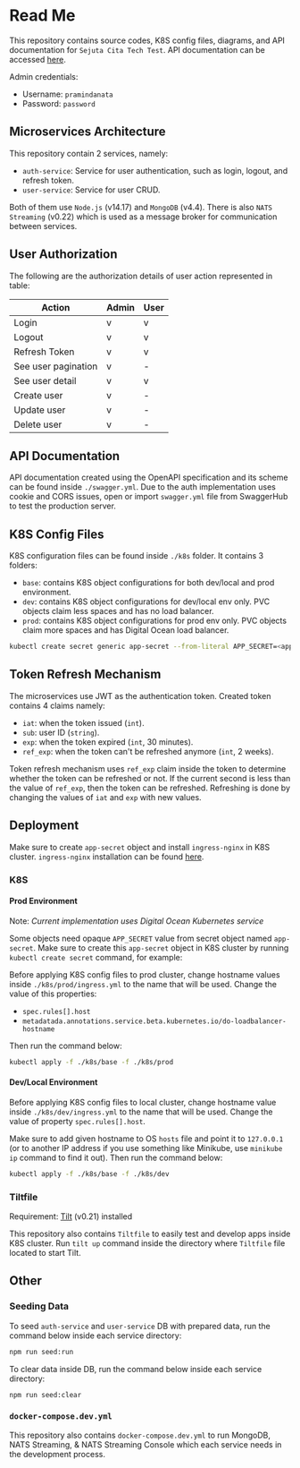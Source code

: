# Read Me

This repository contains source codes, K8S config files, diagrams, and API documentation for `Sejuta Cita Tech Test`. API documentation can be accessed [here](https://app.swaggerhub.com/apis-docs/pramindanata/sc-tech-test/1.0.0).

Admin credentials:

- Username: `pramindanata`
- Password: `password`

## Microservices Architecture

This repository contain 2 services, namely:

- `auth-service`: Service for user authentication, such as login, logout, and refresh token.
- `user-service`: Service for user CRUD.

Both of them use `Node.js` (v14.17) and `MongoDB` (v4.4). There is also `NATS Streaming` (v0.22) which is used as a message broker for communication between services.

## User Authorization

The following are the authorization details of user action represented in table:

| Action              | Admin | User |
|---------------------|-------|------|
| Login               | v     | v    |
| Logout              | v     | v    |
| Refresh Token       | v     | v    |
| See user pagination | v     | -    |
| See user detail     | v     | v    |
| Create user         | v     | -    |
| Update user         | v     | -    |
| Delete user         | v     | -    |

## API Documentation

API documentation created using the OpenAPI specification and its scheme can be found inside `./swagger.yml`. Due to the auth implementation uses cookie and CORS issues, open or import `swagger.yml` file from SwaggerHub to test the production server.

## K8S Config Files

K8S configuration files can be found inside `./k8s` folder. It contains 3 folders:

- `base`: contains K8S object configurations for both dev/local and prod environment.
- `dev`: contains K8S object configurations for dev/local env only. PVC objects claim less spaces and has no load balancer.
- `prod`: contains K8S object configurations for prod env only. PVC objects claim more spaces and has Digital Ocean load balancer.

```sh
kubectl create secret generic app-secret --from-literal APP_SECRET=<app_secret_value>
```

## Token Refresh Mechanism

The microservices use JWT as the authentication token. Created token contains 4 claims namely:

- `iat`: when the token issued (`int`).
- `sub`: user ID (`string`).
- `exp`: when the token expired (`int`, 30 minutes).
- `ref_exp`: when the token can't be refreshed anymore (`int`, 2 weeks).

Token refresh mechanism uses `ref_exp` claim inside the token to determine whether the token can be refreshed or not. If the current second is less than the value of `ref_exp`, then the token can be refreshed. Refreshing is done by changing the values of `iat` and `exp` with new values.

## Deployment

Make sure to create `app-secret` object and install `ingress-nginx` in K8S cluster. `ingress-nginx` installation can be found [here](https://kubernetes.github.io/ingress-nginx/deploy).

### K8S

#### Prod Environment

Note: *Current implementation uses Digital Ocean Kubernetes service*

Some objects need opaque `APP_SECRET` value from secret object named `app-secret`. Make sure to create this `app-secret` object in K8S cluster by running `kubectl create secret` command, for example:

Before applying K8S config files to prod cluster, change hostname values inside `./k8s/prod/ingress.yml` to the name that will be used. Change the value of this properties:

- `spec.rules[].host`
- `metadatada.annotations.service.beta.kubernetes.io/do-loadbalancer-hostname`

Then run the command below:

```sh
kubectl apply -f ./k8s/base -f ./k8s/prod
```

#### Dev/Local Environment

Before applying K8S config files to local cluster, change hostname value inside `./k8s/dev/ingress.yml` to the name that will be used. Change the value of property `spec.rules[].host`.

Make sure to add given hostname to OS `hosts` file and point it to `127.0.0.1` (or to another IP address if you use something like Minikube, use `minikube ip` command to find it out). Then run the command below:

```sh
kubectl apply -f ./k8s/base -f ./k8s/dev
```

### Tiltfile

Requirement: [Tilt](https://tilt.dev) (v0.21) installed

This repository also contains `Tiltfile` to easily test and develop apps inside K8S cluster. Run `tilt up` command inside the directory where `Tiltfile` file located to start Tilt.

## Other

### Seeding Data

To seed `auth-service` and `user-service` DB with prepared data, run the command below inside each service directory:

```sh
npm run seed:run
```

To clear data inside DB, run the command below inside each service directory:

```sh
npm run seed:clear
```

### `docker-compose.dev.yml`

This repository also contains `docker-compose.dev.yml` to run MongoDB, NATS Streaming, & NATS Streaming Console which each service needs in the development process.
